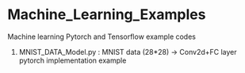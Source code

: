 # Machine_Learning_Examples
Machine learning Pytorch and Tensorflow example codes
1. MNIST_DATA_Model.py : MNIST data (28*28) -> Conv2d+FC layer pytorch implementation example
